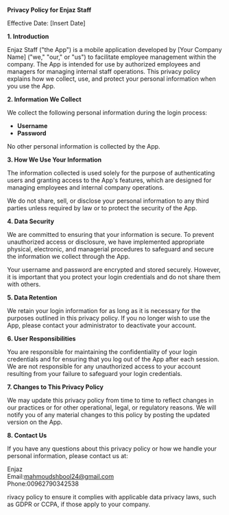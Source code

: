 

**Privacy Policy for Enjaz Staff**

Effective Date: [Insert Date]

**1. Introduction**

Enjaz Staff ("the App") is a mobile application developed by [Your Company Name] ("we," "our," or "us") to facilitate employee management within the company. The App is intended for use by authorized employees and managers for managing internal staff operations. This privacy policy explains how we collect, use, and protect your personal information when you use the App.

**2. Information We Collect**

We collect the following personal information during the login process:

- **Username**
- **Password**

No other personal information is collected by the App.

**3. How We Use Your Information**

The information collected is used solely for the purpose of authenticating users and granting access to the App's features, which are designed for managing employees and internal company operations.

We do not share, sell, or disclose your personal information to any third parties unless required by law or to protect the security of the App.

**4. Data Security**

We are committed to ensuring that your information is secure. To prevent unauthorized access or disclosure, we have implemented appropriate physical, electronic, and managerial procedures to safeguard and secure the information we collect through the App.

Your username and password are encrypted and stored securely. However, it is important that you protect your login credentials and do not share them with others.

**5. Data Retention**

We retain your login information for as long as it is necessary for the purposes outlined in this privacy policy. If you no longer wish to use the App, please contact your administrator to deactivate your account.

**6. User Responsibilities**

You are responsible for maintaining the confidentiality of your login credentials and for ensuring that you log out of the App after each session. We are not responsible for any unauthorized access to your account resulting from your failure to safeguard your login credentials.

**7. Changes to This Privacy Policy**

We may update this privacy policy from time to time to reflect changes in our practices or for other operational, legal, or regulatory reasons. We will notify you of any material changes to this policy by posting the updated version on the App.

**8. Contact Us**

If you have any questions about this privacy policy or how we handle your personal information, please contact us at:

Enjaz   
Email:mahmoudshbool24@gmail.com  
Phone:00962790342538

rivacy policy to ensure it complies with applicable data privacy laws, such as GDPR or CCPA, if those apply to your company.
